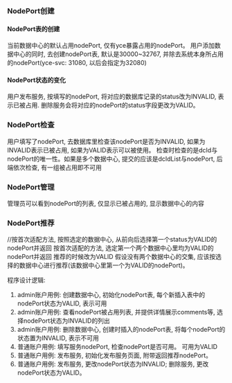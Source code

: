 
### NodePort创建

#### NodePort表的创建
当前数据中心的默认占用nodePort, 仅有yce暴露占用的nodePort。 
用户添加数据中心的同时, 去创建nodePort表, 默认是30000~32767, 并除去系统本身所占用的nodePort(yce-svc: 31080, 以后会指定为32080)

#### NodePort状态的变化
用户发布服务, 按填写的nodePort, 将对应的数据库记录的status改为INVALID, 表示已被占用.
删除服务会将对应的nodePort的status字段更改为VALID。


### NodePort检查
用户填写了nodePort, 去数据库里检查该nodePort是否为INVALID, 如果为INVALID表示已被占用, 如果为VALID表示可以被使用。
检查时检查的是dcId与nodePort的唯一性。如果是多个数据中心, 提交的应该是dcIdList与nodePort, 后端依次检查, 有一组被占用即不可用

### NodePort管理
管理员可以看到nodePort的列表, 仅显示已被占用的, 显示数据中心的内容


### NodePort推荐
//按首次适配方法, 按照选定的数据中心, 从前向后选择第一个status为VALID的nodePort并返回
按首次适配的方法, 选定第一个两个数据中心里均为VALID的nodePort并返回
推荐的时候改为VALID
假设没有两个数据中心的交集, 应该按选择的数据中心进行推荐(该数据中心里第一个为VALID的nodePort)。 


程序设计逻辑:

1. admin账户用例: 创建数据中心, 初始化nodePort表, 每个新插入表中的nodePort状态为VALID, 表示可用
2. admin账户用例: 查看nodePort被占用列表, 并提供详情展示comments等, 选择nodePort状态为INVALID的列出
3. admin账户用例: 删除数据中心, 创建时插入的nodePort表, 将每个nodePort的状态置为INVALID, 表示不可用
4. 普通账户用例: 填写服务nodePort, 检查nodePort是否可用。 可用为VALID
5. 普通账户用例: 发布服务, 初始化发布服务页面, 附带返回推荐nodePort。 
6. 普通账户用例: 发布服务, 更改nodePort状态为INVALID; 删除服务, 更改nodePort状态为VALID。

